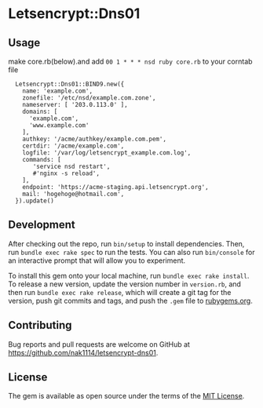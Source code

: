 # Letsencrypt::Dns01

## Usage


make core.rb(below).and add `00 1 * * * nsd ruby core.rb` to your corntab file
```
  Letsencrypt::Dns01::BIND9.new({
    name: 'example.com',
    zonefile: '/etc/nsd/example.com.zone',
    nameserver: [ '203.0.113.0' ],
    domains: [
      'example.com',
      'www.example.com' 
    ],
    authkey: '/acme/authkey/example.com.pem',
    certdir: '/acme/example.com',
    logfile: '/var/log/letsencrypt_example.com.log',
    commands: [
       'service nsd restart',
       #'nginx -s reload',
    ],
    endpoint: 'https://acme-staging.api.letsencrypt.org',
    mail: 'hogehoge@hotmail.com',
  }).update()
```

## Development

After checking out the repo, run `bin/setup` to install dependencies. Then, run `bundle exec rake spec` to run the tests. You can also run `bin/console` for an interactive prompt that will allow you to experiment.

To install this gem onto your local machine, run `bundle exec rake install`. To release a new version, update the version number in `version.rb`, and then run `bundle exec rake release`, which will create a git tag for the version, push git commits and tags, and push the `.gem` file to [rubygems.org](https://rubygems.org).

## Contributing

Bug reports and pull requests are welcome on GitHub at https://github.com/nak1114/letsencrypt-dns01.


## License

The gem is available as open source under the terms of the [MIT License](http://opensource.org/licenses/MIT).

